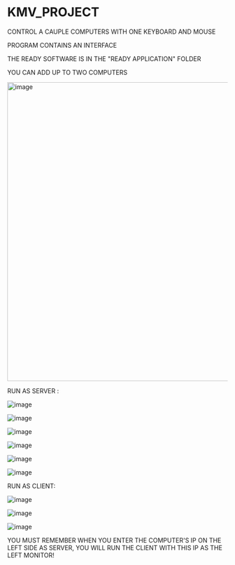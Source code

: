 # KMV_PROJECT


CONTROL A CAUPLE COMPUTERS WITH ONE KEYBOARD AND MOUSE

PROGRAM CONTAINS AN INTERFACE

THE READY SOFTWARE IS IN THE "READY APPLICATION" FOLDER

YOU CAN ADD UP TO TWO COMPUTERS


<img width="682" alt="image" src="https://github.com/MichalMlynarczyk/KMV_PROJECT/assets/22431228/d683382c-56a8-4e65-8446-9f00a451ef79">

RUN AS SERVER : 

![image](https://github.com/MichalMlynarczyk/KMV_PROJECT/assets/22431228/9c982076-0316-4dac-ad72-a2af51390085)

![image](https://github.com/MichalMlynarczyk/KMV_PROJECT/assets/22431228/d725c1d4-c39b-438e-ba94-e080eba5895c)

![image](https://github.com/MichalMlynarczyk/KMV_PROJECT/assets/22431228/6217f8c6-c1c0-4660-9556-d5bede6ed146)

![image](https://github.com/MichalMlynarczyk/KMV_PROJECT/assets/22431228/55b52907-ea9c-49b8-8f98-8d6c2bf77e77)

![image](https://github.com/MichalMlynarczyk/KMV_PROJECT/assets/22431228/60f5adb6-be5f-4dcd-b9b6-02631ef5b0c7)

![image](https://github.com/MichalMlynarczyk/KMV_PROJECT/assets/22431228/79961de1-b365-4d1a-acc8-cfb88b7e7b27)

RUN AS CLIENT:

![image](https://github.com/MichalMlynarczyk/KMV_PROJECT/assets/22431228/d6e8f050-91ba-4484-af6d-012fd6c8e924)

![image](https://github.com/MichalMlynarczyk/KMV_PROJECT/assets/22431228/68b9262b-9815-40e0-afb5-8d84ec7c2629)

![image](https://github.com/MichalMlynarczyk/KMV_PROJECT/assets/22431228/c52fd002-5e77-4c2e-8b31-23dec62493cf)



YOU MUST REMEMBER WHEN YOU ENTER THE COMPUTER'S IP ON THE LEFT SIDE AS SERVER, YOU WILL RUN THE CLIENT WITH THIS IP AS THE LEFT MONITOR!
